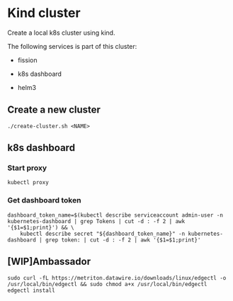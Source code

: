 # Kind cluster

Create a local k8s cluster using kind.

The following services is part of this cluster:

* fission

* k8s dashboard

* helm3

## Create a new cluster

```shell
./create-cluster.sh <NAME>
```

## k8s dashboard
### Start proxy

```shell
kubectl proxy
```

### Get dashboard token

```shell
dashboard_token_name=$(kubectl describe serviceaccount admin-user -n kubernetes-dashboard | grep Tokens | cut -d : -f 2 | awk '{$1=$1;print}') && \
    kubectl describe secret "${dashboard_token_name}" -n kubernetes-dashboard | grep token: | cut -d : -f 2 | awk '{$1=$1;print}'
```

## [WIP]Ambassador

```shell
sudo curl -fL https://metriton.datawire.io/downloads/linux/edgectl -o /usr/local/bin/edgectl && sudo chmod a+x /usr/local/bin/edgectl
edgectl install
```
